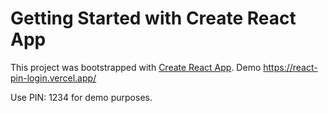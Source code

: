 # Getting Started with Create React App

This project was bootstrapped with [Create React App](https://github.com/facebook/create-react-app).
Demo https://react-pin-login.vercel.app/

Use PIN: 1234 for demo purposes.

